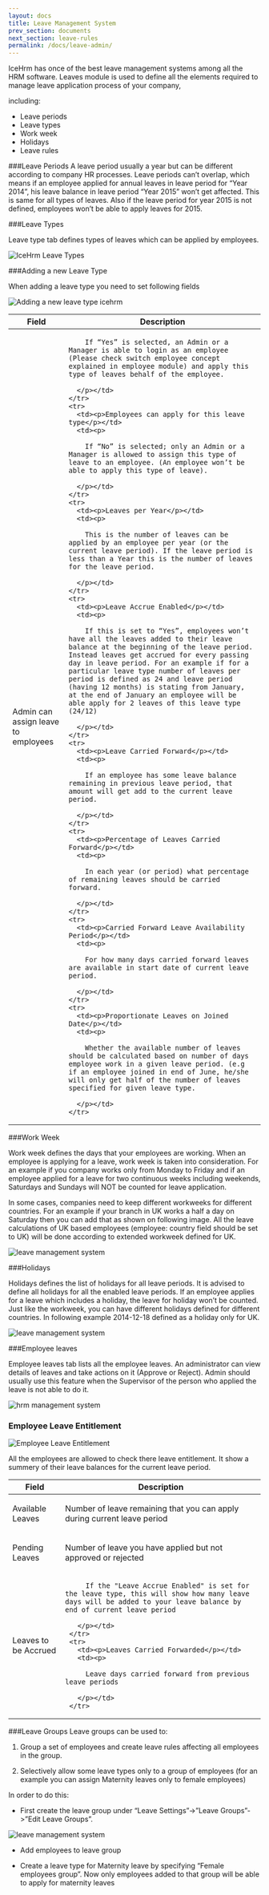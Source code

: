 ```yaml
---
layout: docs
title: Leave Management System
prev_section: documents
next_section: leave-rules
permalink: /docs/leave-admin/
---
```

IceHrm has once of the best leave management systems among all the HRM software.
Leaves module is used to define all the elements required to manage leave application process of your company, 

including:

- Leave periods
- Leave types
- Work week
- Holidays
- Leave rules

###Leave Periods
A leave period usually a year but can be different according to company HR processes. 
Leave periods can’t overlap, which means if an employee applied for annual leaves in leave period for 
“Year 2014”, his leave balance in leave period “Year 2015” won’t get affected. This is same for all types of leaves. 
Also if the leave period for year 2015 is not defined, employees won’t be able to apply leaves for 2015.

###Leave Types

Leave type tab defines types of leaves which can be applied by employees.

![IceHrm Leave Types](https://icehrm.s3.amazonaws.com/images/blog-images/leave-types.png)

###Adding a new Leave Type

When adding a leave type you need to set following fields

![Adding a new leave type icehrm](https://icehrm.s3.amazonaws.com/images/blog-images/adding-new-leave-type.png)

<div class="mobile-side-scroller">
<table>
  <thead>
    <tr>
      <th>Field</th>
      <th>Description</th>
    </tr>
  </thead>
  <tbody>
    <tr>
      <td><p>Admin can assign leave to employees</p></td>
      <td><p>
        
        If “Yes” is selected, an Admin or a Manager is able to login as an employee (Please check switch employee concept explained in employee module) and apply this type of leaves behalf of the employee.

      </p></td>
    </tr>
    <tr>
      <td><p>Employees can apply for this leave type</p></td>
      <td><p>
       
        If “No” is selected; only an Admin or a Manager is allowed to assign this type of leave to an employee. (An employee won’t be able to apply this type of leave).
       
      </p></td>
    </tr>
    <tr>
      <td><p>Leaves per Year</p></td>
      <td><p>
        
        This is the number of leaves can be applied by an employee per year (or the current leave period). If the leave period is less than a Year this is the number of leaves for the leave period.
        
      </p></td>
    </tr>
    <tr>
      <td><p>Leave Accrue Enabled</p></td>
      <td><p>
        
        If this is set to “Yes”, employees won’t have all the leaves added to their leave balance at the beginning of the leave period. Instead leaves get accrued for every passing day in leave period. For an example if for a particular leave type number of leaves per period is defined as 24 and leave period (having 12 months) is stating from January, at the end of January an employee will be able apply for 2 leaves of this leave type (24/12)
        
      </p></td>
    </tr>
    <tr>
      <td><p>Leave Carried Forward</p></td>
      <td><p>
        
        If an employee has some leave balance remaining in previous leave period, that amount will get add to the current leave period.
        
      </p></td>
    </tr>
    <tr>
      <td><p>Percentage of Leaves Carried Forward</p></td>
      <td><p>
        
        In each year (or period) what percentage of remaining leaves should be carried forward.

      </p></td>
    </tr>
    <tr>
      <td><p>Carried Forward Leave Availability Period</p></td>
      <td><p>
        
        For how many days carried forward leaves are available in start date of current leave period.
      
      </p></td>
    </tr>
    <tr>
      <td><p>Proportionate Leaves on Joined Date</p></td>
      <td><p>
        
        Whether the available number of leaves should be calculated based on number of days employee work in a given leave period. (e.g if an employee joined in end of June, he/she will only get half of the number of leaves specified for given leave type. 
      
      </p></td>
    </tr>
    
  </tbody>
</table>
</div>


###Work Week

Work week defines the days that your employees are working. When an employee is applying for a leave,
work week is taken into consideration. For an example if you company works only from Monday to 
Friday and if an employee applied for a leave for two continuous weeks including weekends, Saturdays and 
Sundays will NOT be counted for leave application. 

In some cases, companies need to keep different workweeks 
for different countries. For an example if your branch in UK works a half a day on Saturday then you can 
add that as shown on following image. All the leave calculations of UK based employees (employee: 
country field should be set to UK) will be done according to extended workweek defined for UK. 

![leave management system](https://icehrm.s3.amazonaws.com/images/blog-images/leave-workweek.png)

###Holidays

Holidays defines the list of holidays for all leave periods. It is advised to define all holidays for all 
the enabled leave periods. If an employee applies for a leave which includes a holiday, the leave for 
holiday won’t be counted. Just like the workweek, you can have different holidays defined for different 
countries. In following example 2014-12-18 defined as a holiday only for UK.

![leave management system](https://icehrm.s3.amazonaws.com/images/blog-images/leaves-holidays.png)


###Employee leaves

Employee leaves tab lists all the employee leaves. An administrator can view details of leaves and 
take actions on it (Approve or Reject). Admin should usually use this feature when the Supervisor 
of the person who applied the leave is not able to do it.

![hrm management system](https://icehrm.s3.amazonaws.com/images/blog-images/employee-leaves.png)

### Employee Leave Entitlement

![Employee Leave Entitlement](https://icehrm.s3.amazonaws.com/images/blog-images/employee_leave_entitlement.png)

All the employees are allowed to check there leave entitlement. It show a summery of their leave balances for
the current leave period.

 <div class="mobile-side-scroller">
 <table>
   <thead>
     <tr>
       <th>Field</th>
       <th>Description</th>
     </tr>
   </thead>
   <tbody>
     <tr>
       <td><p>Available Leaves</p></td>
       <td><p>
         Number of leave remaining that you can apply during current leave period
       </p></td>
     </tr>
     <tr>
       <td><p>Pending Leaves</p></td>
       <td><p>
        Number of leave you have applied but not approved or rejected
       </p></td>
     </tr>
     <tr>
       <td><p>Leaves to be Accrued </p></td>
       <td><p>
         
         If the "Leave Accrue Enabled" is set for the leave type, this will show how many leave days will be added to your leave balance by end of current leave period
         
       </p></td>
     </tr>
     <tr>
       <td><p>Leaves Carried Forwarded</p></td>
       <td><p>
         
         Leave days carried forward from previous leave periods
         
       </p></td>
     </tr>
     
   </tbody>
 </table>

###Leave Groups
Leave groups can be used to:

1. Group a set of employees and create leave rules affecting all employees in the group.

2. Selectively allow some leave types only to a group of employees (for an example you can assign Maternity 
leaves only to female employees)

In order to do this:

- First create the leave group under “Leave Settings”->”Leave Groups”->”Edit Leave Groups”.

![leave management system](https://icehrm.s3.amazonaws.com/images/blog-images/leave_group_employees.png)

- Add employees to leave group

- Create a leave type for Maternity leave by specifying “Female employees group”. Now only employees added to 
that group will be able to  apply for maternity leaves


